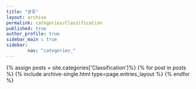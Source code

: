 ```yaml
---
title: "분류"
layout: archive
permalink: categories/Classification
published: true
author_profile: true
sidebar_main : true
sidebar:
        nav: "categories_"
---
```


{% assign posts = site.categories['Classification']%}
{% for post in posts %}
  {% include archive-single.html type=page.entries_layout %}
{% endfor %}